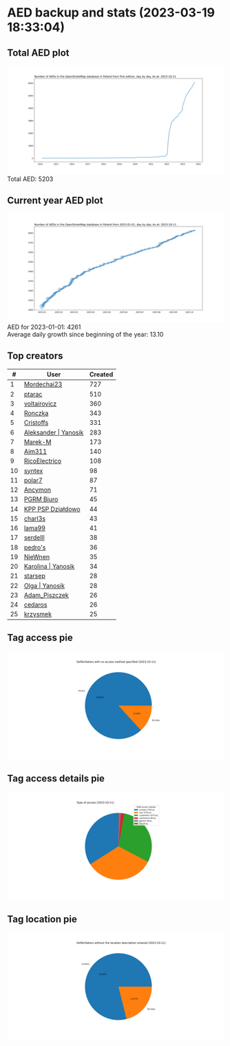 # AED backup and stats (2023-03-19 18:33:04)


## Total AED plot
![](report_data/total_aed.svg)
Total AED: 5203

## Current year AED plot
![](report_data/current_year_aed.svg)\
AED for 2023-01-01: 4261\
Average daily growth since beginning of the year: 13.10

## Top creators
| # | User | Created |
| ------------- | ------------- | ------------- |
| 1 | [Mordechai23](<https://www.openstreetmap.org/user/Mordechai23>) | 727 |
| 2 | [ptarac](<https://www.openstreetmap.org/user/ptarac>) | 510 |
| 3 | [voltairovicz](<https://www.openstreetmap.org/user/voltairovicz>) | 360 |
| 4 | [Ronczka](<https://www.openstreetmap.org/user/Ronczka>) | 343 |
| 5 | [Cristoffs](<https://www.openstreetmap.org/user/Cristoffs>) | 331 |
| 6 | [Aleksander &#124; Yanosik](<https://www.openstreetmap.org/user/Aleksander &#124; Yanosik>) | 283 |
| 7 | [Marek-M](<https://www.openstreetmap.org/user/Marek-M>) | 173 |
| 8 | [Aim311](<https://www.openstreetmap.org/user/Aim311>) | 140 |
| 9 | [RicoElectrico](<https://www.openstreetmap.org/user/RicoElectrico>) | 108 |
| 10 | [syntex](<https://www.openstreetmap.org/user/syntex>) | 98 |
| 11 | [polar7](<https://www.openstreetmap.org/user/polar7>) | 87 |
| 12 | [Ancymon](<https://www.openstreetmap.org/user/Ancymon>) | 71 |
| 13 | [PGRM Biuro](<https://www.openstreetmap.org/user/PGRM Biuro>) | 45 |
| 14 | [KPP PSP Działdowo](<https://www.openstreetmap.org/user/KPP PSP Działdowo>) | 44 |
| 15 | [charl3s](<https://www.openstreetmap.org/user/charl3s>) | 43 |
| 16 | [lama99](<https://www.openstreetmap.org/user/lama99>) | 41 |
| 17 | [serdelll](<https://www.openstreetmap.org/user/serdelll>) | 38 |
| 18 | [pedro's](<https://www.openstreetmap.org/user/pedro's>) | 36 |
| 19 | [NieWnen](<https://www.openstreetmap.org/user/NieWnen>) | 35 |
| 20 | [Karolina &#124; Yanosik](<https://www.openstreetmap.org/user/Karolina &#124; Yanosik>) | 34 |
| 21 | [starsep](<https://www.openstreetmap.org/user/starsep>) | 28 |
| 22 | [Olga &#124; Yanosik](<https://www.openstreetmap.org/user/Olga &#124; Yanosik>) | 28 |
| 23 | [Adam_Piszczek](<https://www.openstreetmap.org/user/Adam_Piszczek>) | 26 |
| 24 | [cedaros](<https://www.openstreetmap.org/user/cedaros>) | 26 |
| 25 | [krzysmek](<https://www.openstreetmap.org/user/krzysmek>) | 25 |

## Tag access pie
![](report_data/tag_access.svg)

## Tag access details pie
![](report_data/tag_access_details.svg)

## Tag location pie
![](report_data/tag_location.svg)
